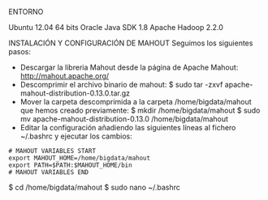 ENTORNO

Ubuntu 12.04 64 bits
Oracle Java SDK 1.8
Apache Hadoop 2.2.0

INSTALACIÓN Y CONFIGURACIÓN DE MAHOUT
Seguimos los siguientes pasos:
-	Descargar la libreria Mahout desde la página de Apache Mahout:  http://mahout.apache.org/
-	Descomprimir el archivo binario de mahout:
  $ sudo tar -zxvf apache-mahout-distribution-0.13.0.tar.gz
- Mover la carpeta descomprimida a la carpeta /home/bigdata/mahout que hemos creado previamente:
  $ mkdir /home/bigdata/mahout
  $ sudo mv apache-mahout-distribution-0.13.0 /home/bigdata/mahout
-	Editar la configuración añadiendo las siguientes líneas al fichero ~/.bashrc y ejecutar los cambios:
```
# MAHOUT VARIABLES START	
export MAHOUT_HOME=/home/bigdata/mahout
export PATH=$PATH:$MAHOUT_HOME/bin
# MAHOUT VARIABLES END
```

$ cd /home/bigdata/mahout
$ sudo nano ~/.bashrc



